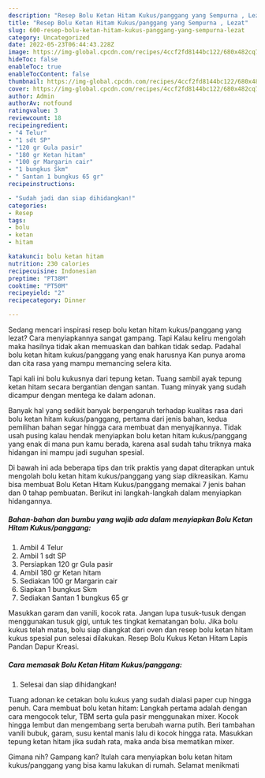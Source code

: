 ```yaml
---
description: "Resep Bolu Ketan Hitam Kukus/panggang yang Sempurna , Lezat"
title: "Resep Bolu Ketan Hitam Kukus/panggang yang Sempurna , Lezat"
slug: 600-resep-bolu-ketan-hitam-kukus-panggang-yang-sempurna-lezat
category: Uncategorized
date: 2022-05-23T06:44:43.228Z
image: https://img-global.cpcdn.com/recipes/4ccf2fd8144bc122/680x482cq70/bolu-ketan-hitam-kukuspanggang-foto-resep-utama.jpg
hideToc: false
enableToc: true
enableTocContent: false
thumbnail: https://img-global.cpcdn.com/recipes/4ccf2fd8144bc122/680x482cq70/bolu-ketan-hitam-kukuspanggang-foto-resep-utama.jpg
cover: https://img-global.cpcdn.com/recipes/4ccf2fd8144bc122/680x482cq70/bolu-ketan-hitam-kukuspanggang-foto-resep-utama.jpg
author: Admin
authorAv: notfound
ratingvalue: 3
reviewcount: 18
recipeingredient:
- "4 Telur"
- "1 sdt SP"
- "120 gr Gula pasir"
- "180 gr Ketan hitam"
- "100 gr Margarin cair"
- "1 bungkus Skm"
- " Santan 1 bungkus 65 gr"
recipeinstructions:

- "Sudah jadi dan siap dihidangkan!"
categories:
- Resep
tags:
- bolu
- ketan
- hitam

katakunci: bolu ketan hitam 
nutrition: 230 calories
recipecuisine: Indonesian
preptime: "PT38M"
cooktime: "PT50M"
recipeyield: "2"
recipecategory: Dinner

---
```



Sedang mencari inspirasi resep bolu ketan hitam kukus/panggang yang lezat? Cara menyiapkannya sangat gampang. Tapi Kalau keliru mengolah maka hasilnya tidak akan memuaskan dan bahkan tidak sedap. Padahal bolu ketan hitam kukus/panggang yang enak harusnya Kan punya aroma dan cita rasa yang mampu memancing selera kita.


Tapi kali ini bolu kukusnya dari tepung ketan. Tuang sambil ayak tepung ketan hitam secara bergantian dengan santan. Tuang minyak yang sudah dicampur dengan mentega ke dalam adonan.

Banyak hal yang sedikit banyak berpengaruh terhadap kualitas rasa dari bolu ketan hitam kukus/panggang, pertama dari jenis bahan, kedua pemilihan bahan segar hingga cara membuat dan menyajikannya. Tidak usah pusing kalau hendak menyiapkan bolu ketan hitam kukus/panggang yang enak di mana pun kamu berada, karena asal sudah tahu triknya maka hidangan ini mampu jadi suguhan spesial.


Di bawah ini ada beberapa tips dan trik praktis yang dapat diterapkan untuk mengolah bolu ketan hitam kukus/panggang yang siap dikreasikan. Kamu bisa membuat Bolu Ketan Hitam Kukus/panggang memakai 7 jenis bahan dan 0 tahap pembuatan. Berikut ini langkah-langkah dalam menyiapkan hidangannya.

<!--inarticleads1-->

##### Bahan-bahan dan bumbu yang wajib ada dalam menyiapkan Bolu Ketan Hitam Kukus/panggang:

1. Ambil 4 Telur
1. Ambil 1 sdt SP
1. Persiapkan 120 gr Gula pasir
1. Ambil 180 gr Ketan hitam
1. Sediakan 100 gr Margarin cair
1. Siapkan 1 bungkus Skm
1. Sediakan  Santan 1 bungkus 65 gr


Masukkan garam dan vanili, kocok rata. Jangan lupa tusuk-tusuk dengan menggunakan tusuk gigi, untuk tes tingkat kematangan bolu. Jika bolu kukus telah matas, bolu siap diangkat dari oven dan resep bolu ketan hitam kukus spesial pun selesai dilakukan. Resep Bolu Kukus Ketan Hitam Lapis Pandan Dapur Kreasi. 

<!--inarticleads2-->

##### Cara memasak Bolu Ketan Hitam Kukus/panggang:


1. Selesai dan siap dihidangkan!

Tuang adonan ke cetakan bolu kukus yang sudah dialasi paper cup hingga penuh. Cara membuat bolu ketan hitam: Langkah pertama adalah dengan cara mengocok telur, TBM serta gula pasir menggunakan mixer. Kocok hingga lembut dan mengembang serta berubah warna putih. Beri tambahan vanili bubuk, garam, susu kental manis lalu di kocok hingga rata. Masukkan tepung ketan hitam jika sudah rata, maka anda bisa mematikan mixer. 

Gimana nih? Gampang kan? Itulah cara menyiapkan bolu ketan hitam kukus/panggang yang bisa kamu lakukan di rumah. Selamat menikmati
